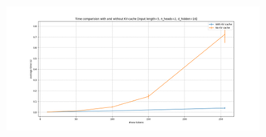 ![alt text](https://github.com/jaydeepthik/LLM-implementations/blob/main/KV-cache/assets/performance.png?raw=true)
